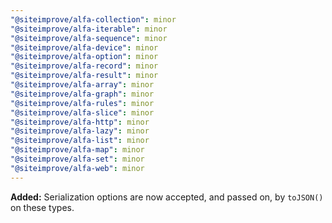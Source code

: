 ```yaml
---
"@siteimprove/alfa-collection": minor
"@siteimprove/alfa-iterable": minor
"@siteimprove/alfa-sequence": minor
"@siteimprove/alfa-device": minor
"@siteimprove/alfa-option": minor
"@siteimprove/alfa-record": minor
"@siteimprove/alfa-result": minor
"@siteimprove/alfa-array": minor
"@siteimprove/alfa-graph": minor
"@siteimprove/alfa-rules": minor
"@siteimprove/alfa-slice": minor
"@siteimprove/alfa-http": minor
"@siteimprove/alfa-lazy": minor
"@siteimprove/alfa-list": minor
"@siteimprove/alfa-map": minor
"@siteimprove/alfa-set": minor
"@siteimprove/alfa-web": minor
---
```


**Added:** Serialization options are now accepted, and passed on, by `toJSON()` on these types.
